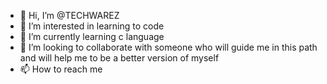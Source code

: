 - 👋 Hi, I’m @TECHWAREZ
- 👀 I’m interested in learning to code 
- 🌱 I’m currently learning c language 
- 💞️ I’m looking to collaborate with someone who will guide me in this path and will help me to be a better version of myself
- 📫 How to reach me 

<!---
TECHWAREZ/TECHWAREZ is a ✨ special ✨ repository because its `README.md` (this file) appears on your GitHub profile.
You can click the Preview link to take a look at your changes.
--->
